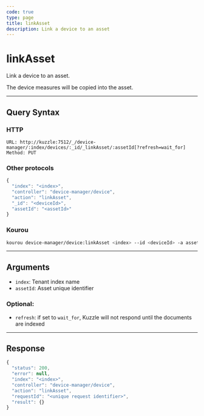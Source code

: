 ```yaml
---
code: true
type: page
title: linkAsset
description: Link a device to an asset
---
```


# linkAsset

Link a device to an asset.

The device measures will be copied into the asset.

---

## Query Syntax

### HTTP

```http
URL: http://kuzzle:7512/_/device-manager/:index/devices/:_id/_linkAsset/:assetId[?refresh=wait_for]
Method: PUT
```

### Other protocols

```js
{
  "index": "<index>",
  "controller": "device-manager/device",
  "action": "linkAsset",
  "_id": "<deviceId>",
  "assetId": "<assetId>"
}
```

### Kourou

```bash
kourou device-manager/device:linkAsset <index> --id <deviceId> -a assetId=<assetId>
```
---

## Arguments

- `index`: Tenant index name
- `assetId`: Asset unique identifier

### Optional:

- `refresh`: if set to `wait_for`, Kuzzle will not respond until the documents are indexed

---

## Response

```js
{
  "status": 200,
  "error": null,
  "index": "<index>",
  "controller": "device-manager/device",
  "action": "linkAsset",
  "requestId": "<unique request identifier>",
  "result": {}
}
```
